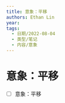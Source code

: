 ```yaml
---
title: 意象：平移
authors: Ethan Lin
year:
tags:
  - 日期/2022-08-04 
  - 类型/笔记 
  - 内容/意象 
---
```



# 意象：平移





- [ ] 意象：平移
